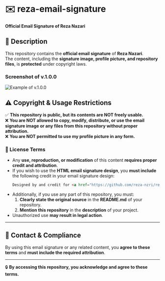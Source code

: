 # ✉️ reza-email-signature  

**Official Email Signature of Reza Nazari**  

## 📌 Description  
This repository contains the **official email signature** of **Reza Nazari**.  
The content, including the **signature image, profile picture, and repository files**, is **protected** under copyright laws.  

### Screenshot of v.1.0.0 

![Example of v.1.0.0](https://github.com/user-attachments/assets/14d1c325-3ffb-49bd-b4db-61899d1c878b)

## ⚠️ **Copyright & Usage Restrictions**  

✅ **This repository is public, but its contents are NOT freely usable.**  
❌ **You are NOT allowed to copy, modify, distribute, or use the email signature image or any files from this repository without proper attribution.**  
❌ **You are NOT permitted to use my profile picture in any form.**  

### **📜 License Terms**  

- Any **use, reproduction, or modification** of this content **requires proper credit and attribution**.  
- If you wish to use the **HTML email signature design**, you **must include** the following credit in your email signature design:  
  ```html
  Designed by and credit for <a href="https://github.com/reza-nzri/reza-email-signature">Reza Nazari</a>
  ```
- Additionally, if you use any part of this repository, you must:  
  1. **Clearly state the original source** in the **README.md** of your repository.  
  2. **Mention this repository** in the **description** of your project.  
- Unauthorized use **may result in legal action**.  

---

## 📩 Contact & Compliance  
By using this email signature or any related content, you **agree to these terms** and **must include the required attribution**.  

---

🔒 **By accessing this repository, you acknowledge and agree to these terms.**  
